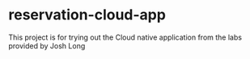 # reservation-cloud-app
This project is for trying out the Cloud native application from the labs provided by Josh Long
